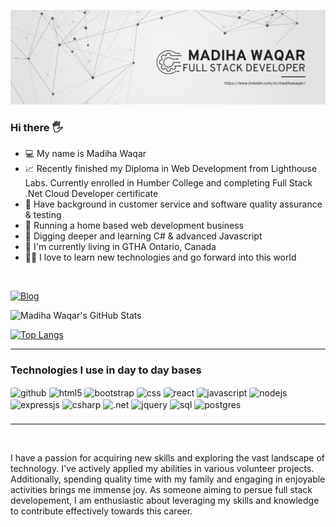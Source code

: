 [![MasterHead](./docs/madihawaqar_github_banner.png)](https://www.linkedin.com/in/madihawaqar/)

### Hi there 🖐️ 

<ul>
  <li>💻 My name is Madiha Waqar</li>
  <li>📈 Recently finished my Diploma in Web Development from Lighthouse Labs. Currently enrolled in Humber College and completing Full Stack .Net Cloud Developer certificate</li>
  <li>🚩 Have background in customer service and software quality assurance & testing</li>
  <li>💪 Running a home based web development business</li>
  <li>🌱 Digging deeper and learning C# & advanced Javascript </li>
  <li>🍁 I'm currently living in GTHA Ontario, Canada</li>
  <li>👨‍💻 I love to learn new technologies and go forward into this world</li>
</ul><br/>

[![Blog](https://img.shields.io/badge/LinkedIn-0077B5?style=for-the-badge&logo=linkedin&logoColor=white)](https://www.linkedin.com/in/madihawaqar/)

![Madiha Waqar's GitHub Stats](https://github-readme-stats.vercel.app/api?username=madiha-waqar&show_icons=true&theme=dracula)

[![Top Langs](https://github-readme-stats.vercel.app/api/top-langs/?username=madiha-waqar&layout=compact)](https://github.com/madiha-waqar/github-readme-stats)
<hr/>

### Technologies I use in day to day bases

<div style="display: inline-block; border-radius: 10%; height: 45px;">

  <img align="center" style="border-radius: 10%;" alt="github" src="https://img.shields.io/badge/GitHub-100000?style=for-the-badge&logo=github&logoColor=white"/>

  <img align="center" style="border-radius: 10%;" alt="html5" src="https://img.shields.io/badge/HTML-239120?style=for-the-badge&logo=html5&logoColor=white"/>
  <img align="center" style="border-radius: 10%;" alt="bootstrap" src="https://img.shields.io/badge/Bootstrap-563D7C?style=for-the-badge&logo=bootstrap&logoColor=white"/>
  <img align="center" style="border-radius: 10%;" alt="css" src="https://img.shields.io/badge/CSS-239120?&style=for-the-badge&logo=css3&logoColor=white"/>
  <img align="center" style="border-radius: 10%;" alt="react" src="https://img.shields.io/badge/React-20232A?style=for-the-badge&logo=react&logoColor=61DAFB"/>

  <img align="center" style="border-radius: 10%;" alt="javascript" src="https://img.shields.io/badge/JavaScript-F7DF1E?style=for-the-badge&logo=javascript&logoColor=black"/>
  <img align="center" style="border-radius: 10%;" alt="nodejs" src="https://img.shields.io/badge/Node.js-43853D?style=for-the-badge&logo=node.js&logoColor=white"/>
  <img align="center" style="border-radius: 10%;" alt="expressjs" src="https://img.shields.io/badge/Express.js-404D59?style=for-the-badge"/>
  <img align="center" style="border-radius: 10%;" alt="csharp" src="https://img.shields.io/badge/C%23-239120?style=for-the-badge&logo=c-sharp&logoColor=white"/>
  <img align="center" style="border-radius: 10%;" alt=".net" src="https://img.shields.io/badge/.NET-5C2D91?style=for-the-badge&logo=.net&logoColor=white"/>
  <img align="center" style="border-radius: 10%;" alt="jquery" src="https://img.shields.io/badge/jQuery-0769AD?style=for-the-badge&logo=jquery&logoColor=white"/>

  <img align="center" style="border-radius: 10%;" alt="sql" src="https://img.shields.io/badge/SQL-00000F?style=for-the-badge&logo=mysql&logoColor=white"/>
  <img align="center" style="border-radius: 10%;" alt="postgres" src="https://img.shields.io/badge/PostgreSQL-316192?style=for-the-badge&logo=postgresql&logoColor=white" />

</div>
<hr/>
<br/>

I have a passion for acquiring new skills and exploring the vast landscape of technology. I've actively applied my abilities in various volunteer projects. Additionally, spending quality time with my family and engaging in enjoyable activities brings me immense joy. As someone aiming to persue full stack developement, I am enthusiastic about leveraging my skills and knowledge to contribute effectively towards this career.
